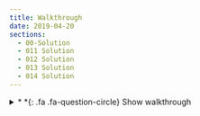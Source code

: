 ```yaml
---
title: Walkthrough
date: 2019-04-20
sections:
  - 00-Solution
  - 011 Solution
  - 012 Solution
  - 013 Solution
  - 014 Solution
---
```


<details>

<summary >
<a class=".btn .btn-primary">
  *&nbsp;*{: .fa .fa-question-circle} Show walkthrough
</a>
</summary>

### 0.0 Empty project solution
{: #00-solution}
[**Clone on Github**](https://github.com/CamilleBC/android-kotlin-basics/tree/b7aedaebebab286bda00cb2d55df0be104125992)

This is the starting step for our application.
We simply have a _MainActivity_ class that extends _AppCompatActivity_ (I'm using this for compatibility reasons on older phones, use whatever you need for your project).

The activity inflates its XML layout in the [_MainActivity.onCreate_](https://developer.android.com/guide/components/activities/activity-lifecycle#oncreate) function, which will then display the views on screen.

```kotlin
class MainActivity : AppCompatActivity() {

override fun onCreate(savedInstanceState: Bundle?) {
    super.onCreate(savedInstanceState)
    // Inflate the XML layout
    setContentView(R.layout.activity_main)
    }
}
```

That's it. 

### 0.1.1 Launch a fragment solution
{: #011-solution}
 [**Clone on Github**](https://github.com/CamilleBC/android-kotlin-basics/tree/a3117b27ba05fe1d359fcf3a7251f24a66294381)

We could directly implement our layout in the _MainActivity_. The advantage of using a _Fragment_ instead of an _Activity_ is that we can reuse fragments in different activities if needed, or display multiple fragments on screen depending on the display size, orientation, etc.

 1. We create a _DogListFragment_ with a simple TextView.
 => See [here](https://github.com/CamilleBC/android-kotlin-basics/blob/caaae274a959dba10cbf59d0d78646be1d175713/app/src/main/java/me/camillebc/basics/view/fragment/DogListFragment.kt) for the _DogListFragment_, [here](https://github.com/CamilleBC/android-kotlin-basics/blob/caaae274a959dba10cbf59d0d78646be1d175713/app/src/main/res/layout/fragment_dog_list.xml) for its layout.

 2. We also need to create a container for the _DogListFragment_'s layout in the _MainActivity_'s layout. We choose to use a _ConstraintLayout_ as it's the most versatile, and the preferred way to managed nested layouts.
 => See [here](https://github.com/CamilleBC/android-kotlin-basics/blob/caaae274a959dba10cbf59d0d78646be1d175713/app/src/main/res/layout/activity_main.xml) for the _MainActivity_'s layout.

 3. We use of the [_FragmentManager_](https://developer.android.com/reference/android/app/FragmentManager.html) in the _MainActivity.onCreate_ to add the fragment to the activity: 
  => See [here](https://github.com/CamilleBC/android-kotlin-basics/blob/caaae274a959dba10cbf59d0d78646be1d175713/app/src/main/java/me/camillebc/basics/view/MainActivity.kt) for the _MainActivity_.
	   1. We instantiate a _DogListFragment_ when the _Activity_ is created.
	   2. We get the _FragmentManager_ and start a transaction. Each Android activity has a [_FragmentManager_]. Surprisingly, it allows us to manage fragments. This will allow us to specify the type of the transaction, and, once defined, commit it for execution.
	   3. We add the fragment, and as parameter the ID of an element of the _MainActivity_'s layout in which the _DogListFragment_ instance will be inflated.
	   4. Finally, we commit the transaction. It will be scheduled on the main thread to be done the next time that the thread is ready.

```kotlin
val dogListFragment = DogListFragment()	            		// 1
supportFragmentManager.beginTransaction()         		// 2
   .add(R.id.constraintLayout_main_fragment, dogListFragment)	// 3
   .commit()		                        		// 4
```

### 0.1.2 Communicate between the fragments and the activities solution
{: #012-solution}
[**Clone on Github**](https://github.com/CamilleBC/android-kotlin-basics/tree/15d54a84d8d1a1c4d93657e42ef0800127a43c23)
 1. We first take care of the UI changes. We add a floating button to the [_fragment_dog_list.xml_]() layout, as well as a drawable **+** icon.
 2. To communicate between the fragment and the activity, we need to add:
	1. A listener [**interface**](https://kotlinlang.org/docs/reference/interfaces.html#interfaces) in the fragment. This is an **abstract** class, and its role is only to force the activity that implements the fragment to implement its members/methods. Add the following to the _DogListFragment_:
		```kotlin
		interface OnAddClickListener {  
			    fun onDogListAddClick()  
		}
		```
	2. The implementation of the interface: a callback in the activity. We need to declare that the activity will implement the _DogListFragment_ listener:
		```kotlin
		class MainActivity : 
			DogListFragment.OnAddClickListener,  //activity implements the listener
			AppCompatActivity() {
		}
		```
		Then we override the abstract function of the interface by the actual implementation in _MainActivity_:
		```kotlin
		override fun onDogListAddClick() {  
			toast("Button clicked.")
		}
		```  
	
 3. We need to attach the actual callback to the button's [onClickListener](https://developer.android.com/reference/android/view/View.OnClickListener). 
	1. At this stage, all that we do is attach, in the _DogListFragment_, a reference to the activity that implements the listener. We attach the reference in [Fragment.onAttach](https://developer.android.com/reference/android/support/v4/app/Fragment.html#onattach_1) where we check if the context implements the listener. We cannot yet attach the actual callback, as the parent activity can be referenced, but it may not yet be fully functional. Our callback here relies on the `Toast` function, which requires the activity to be fully functional.
		```kotlin
		override fun onAttach(context: Context) {  
		    super.onAttach(context)  
		    // Attach the parent's activity listener to the fragment  
		  if (context is OnAddClickListener)  
		        onAddClickListener = context  
		    else  
		 throw RuntimeException("$context must implement OnAddClickListener")  
		}
		```
	3. In the second stage, we add the actual activity's callback's implementation to the button through the [`View.OnClickListener`](https://developer.android.com/reference/android/view/View.OnClickListener) method. This method will call the implemented callback on a user's click on the _View_ element. We add the callback in [Fragment.onActivityCreated](https://developer.android.com/reference/android/support/v4/app/Fragment.html#onactivitycreated), where the parent activity is sure to have been created. We use the reference to the parent's listener implementation, and set our  [`View.OnClickListener`](https://developer.android.com/reference/android/view/View.OnClickListener) method to call the callback method:
		```kotlin
		override fun onActivityCreated(savedInstanceState: Bundle?) {  
		    super.onActivityCreated(savedInstanceState)  
		    activity?.let {  
		  button_dogList_add.setOnClickListener{ onAddClickListener?.onDogListAddClick() }  
		 }}
		```

### 0.1.3 Manipulate fragments solution
{: #013-solution}
[**Clone on Github**](https://github.com/CamilleBC/android-kotlin-basics/tree/6f7cbf3039c3a0a180f9bce948f4b9ba03f02cb2)

[Fragment.onCreateView](https://developer.android.com/reference/android/support/v4/app/Fragment.html#oncreateview).

### 0.1.4 Send the data to fragments
{: #014-solution}

[**Clone on Github**](https://github.com/CamilleBC/android-kotlin-basics/tree/9ef782c9dca98ef6fcf3fc5d143b6bea1fd49718)

</details>
<!--stackedit_data:
eyJoaXN0b3J5IjpbNzM0NzY0NTcsMjA1MzA4MjU4OCwyMTM3MT
U5OTQxLDEyNTgyMjI3NTksLTY1MjAzNzEwNCwxNjcxOTc2NjUx
LDE5OTM3MTAyMDcsNTY2MzU3NjQ1LC0xNDM0MTAwMzU1LC0yMD
U1MjkxMDM3LC0xMDY5OTQ1MjIzLC0xNTQ5MTMxMzIyLC0xNTA5
Nzg3NTM0LC04NDg2MjY5MjldfQ==
-->